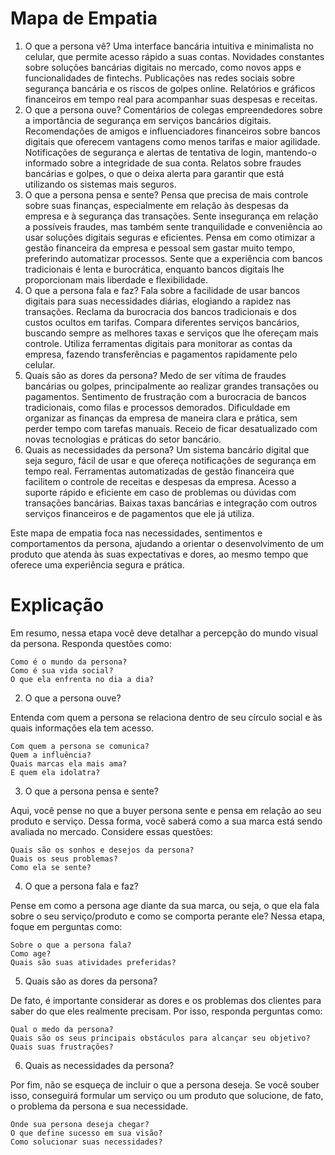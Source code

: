 # Mapa de Empatia

1. O que a persona vê?
   Uma interface bancária intuitiva e minimalista no celular, que permite acesso rápido a suas contas.
   Novidades constantes sobre soluções bancárias digitais no mercado, como novos apps e funcionalidades de fintechs.
   Publicações nas redes sociais sobre segurança bancária e os riscos de golpes online.
   Relatórios e gráficos financeiros em tempo real para acompanhar suas despesas e receitas.
2. O que a persona ouve?
   Comentários de colegas empreendedores sobre a importância de segurança em serviços bancários digitais.
   Recomendações de amigos e influenciadores financeiros sobre bancos digitais que oferecem vantagens como menos tarifas e maior agilidade.
   Notificações de segurança e alertas de tentativa de login, mantendo-o informado sobre a integridade de sua conta.
   Relatos sobre fraudes bancárias e golpes, o que o deixa alerta para garantir que está utilizando os sistemas mais seguros.
3. O que a persona pensa e sente?
   Pensa que precisa de mais controle sobre suas finanças, especialmente em relação às despesas da empresa e à segurança das transações.
   Sente insegurança em relação a possíveis fraudes, mas também sente tranquilidade e conveniência ao usar soluções digitais seguras e eficientes.
   Pensa em como otimizar a gestão financeira da empresa e pessoal sem gastar muito tempo, preferindo automatizar processos.
   Sente que a experiência com bancos tradicionais é lenta e burocrática, enquanto bancos digitais lhe proporcionam mais liberdade e flexibilidade.
4. O que a persona fala e faz?
   Fala sobre a facilidade de usar bancos digitais para suas necessidades diárias, elogiando a rapidez nas transações.
   Reclama da burocracia dos bancos tradicionais e dos custos ocultos em tarifas.
   Compara diferentes serviços bancários, buscando sempre as melhores taxas e serviços que lhe ofereçam mais controle.
   Utiliza ferramentas digitais para monitorar as contas da empresa, fazendo transferências e pagamentos rapidamente pelo celular.
5. Quais são as dores da persona?
   Medo de ser vítima de fraudes bancárias ou golpes, principalmente ao realizar grandes transações ou pagamentos.
   Sentimento de frustração com a burocracia de bancos tradicionais, como filas e processos demorados.
   Dificuldade em organizar as finanças da empresa de maneira clara e prática, sem perder tempo com tarefas manuais.
   Receio de ficar desatualizado com novas tecnologias e práticas do setor bancário.
6. Quais as necessidades da persona?
   Um sistema bancário digital que seja seguro, fácil de usar e que ofereça notificações de segurança em tempo real.
   Ferramentas automatizadas de gestão financeira que facilitem o controle de receitas e despesas da empresa.
   Acesso a suporte rápido e eficiente em caso de problemas ou dúvidas com transações bancárias.
   Baixas taxas bancárias e integração com outros serviços financeiros e de pagamentos que ele já utiliza.

Este mapa de empatia foca nas necessidades, sentimentos e comportamentos da persona, ajudando a orientar o desenvolvimento de um produto que atenda às suas expectativas e dores, ao mesmo tempo que oferece uma experiência segura e prática.

# Explicação

Em resumo, nessa etapa você deve detalhar a percepção do mundo visual da persona. Responda questões como:

    Como é o mundo da persona?
    Como é sua vida social?
    O que ela enfrenta no dia a dia?

2. O que a persona ouve?

Entenda com quem a persona se relaciona dentro de seu círculo social e às quais informações ela tem acesso.

    Com quem a persona se comunica?
    Quem a influência?
    Quais marcas ela mais ama?
    E quem ela idolatra?

3. O que a persona pensa e sente?

Aqui, você pense no que a buyer persona sente e pensa em relação ao seu produto e serviço. Dessa forma, você saberá como a sua marca está sendo avaliada no mercado. Considere essas questões:

    Quais são os sonhos e desejos da persona?
    Quais os seus problemas?
    Como ela se sente?

4. O que a persona fala e faz?

Pense em como a persona age diante da sua marca, ou seja, o que ela fala sobre o seu serviço/produto e como se comporta perante ele? Nessa etapa, foque em perguntas como:

    Sobre o que a persona fala?
    Como age?
    Quais são suas atividades preferidas?

5. Quais são as dores da persona?

De fato, é importante considerar as dores e os problemas dos clientes para saber do que eles realmente precisam. Por isso, responda perguntas como:

    Qual o medo da persona?
    Quais são os seus principais obstáculos para alcançar seu objetivo?
    Quais suas frustrações?

6. Quais as necessidades da persona?

Por fim, não se esqueça de incluir o que a persona deseja. Se você souber isso, conseguirá formular um serviço ou um produto que solucione, de fato, o problema da persona e sua necessidade.

    Onde sua persona deseja chegar?
    O que define sucesso em sua visão?
    Como solucionar suas necessidades?
